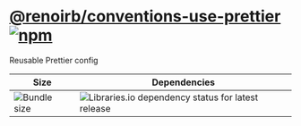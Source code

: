 # [@renoirb/conventions-use-prettier][url-repo] [![npm][shields-npm]][url-npmjs]

Reusable Prettier config

| Size                                | Dependencies                                                             |
| ----------------------------------- | ------------------------------------------------------------------------ |
| ![Bundle size][shields-bundle-size] | ![Libraries.io dependency status for latest release][shields-dependabot] |

[url-npmjs]: https://www.npmjs.com/package/%40renoirb%2Fconventions-use-prettier
[url-repo]: https://github.com/renoirb/experiments-201908-rush-typescript-just-bili-monorepo/tree/v1.x-dev/conventions/use-prettier
[shields-npm]: https://img.shields.io/npm/v/%40renoirb%2Fconventions-use-prettier?style=flat-square&logo=appveyor&label=npm&logo=npm
[shields-bundle-size]: https://img.shields.io/bundlephobia/min/%40renoirb%2Fconventions-use-prettier?style=flat-square
[shields-dependabot]: https://img.shields.io/librariesio/release/npm/%40renoirb%2Fconventions-use-prettier?style=flat-square&logo=appveyor&logo=dependabot
